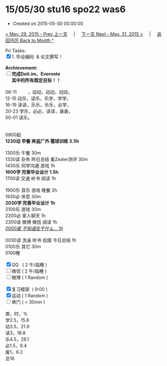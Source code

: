 # 15/05/30 stu16 spo22 was6

- Created on 2015-05-30 00:00:00

[< May. 29, 2015 - Prev 上一天](_archived/lifelogs/2015/05/d29.md) &nbsp; &nbsp; | &nbsp; &nbsp; [下一天 Next - May. 31, 2015 >](_archived/lifelogs/2015/05/d31.md) &nbsp; &nbsp; |  &nbsp; &nbsp; [返回月历 Back to Month ^](_archived/lifelogs/2015/05/index.md)
<br/><div>Pri Tasks:<br clear="none"/><input type="checkbox" checked="true" />1. 毕设编码  & 论文撰写！</div>        <div><br clear="none"/></div>        <div><strong>Archievement:</strong></div>        <div><strong><input type="checkbox" />完成Doit.im、</strong><strong>Evernote</strong></div>        <div><strong>      其中的</strong><strong>所有</strong><strong>既定目标！！</strong></div>        <div>                <div><br clear="none"/></div>08-11         ，动动，动动，动动，<br clear="none"/>12-15 动乐，读乐，乐学，学学，<br clear="none"/>16-19 读读，乐乐，乐乐，必学，<br clear="none"/>20-23 学乐，必必，读读，废废，        </div>        <div>00-01 读乐。</div>        <div><br/>                <div><br clear="none"/></div>0900起<br clear="none"/><strong>1230动 早餐 奔返广外 毽球训练 3.5h</strong>        </div>        <div><br clear="none"/></div>        <div>1300乐 午餐 30m</div>        <div>1330读 杂务 昨日总结 看Zealer测评 30m</div>        <div>1430乐 同学沟通 游戏 1h</div>        <div><strong>1600学 完善毕业设计 1.5h</strong>                <div>1700读 交通 听书 阅读 1h</div>                <div><br clear="none"/></div>1900乐 音乐 游戏 晚餐 2h        </div>        <div>1930必 休息 30m<br clear="none"/><strong>2030学 </strong><strong>完善毕业设计</strong><strong> 1h</strong></div>        <div>                <div>2100乐 游戏 30m</div>                <div>2200必 家人聊天 1h</div>        <div>2300读 微博 微信 阅读 1h</div>                <div><i><u>0000废 不知道在干什么… 1h</u></i></div>                <div><br/></div>0030读 洗澡 听书 拾掇 今日总结 1h        </div>        <div>0100乐 其它 30m</div>        <div>0100睡</div>        <div><br clear="none"/></div>        <div><input type="checkbox" checked="true" />QQ   ( 2 午/临睡 ) <br clear="none"/><input type="checkbox" />微信 ( 2 午/临睡 ) </div>        <div><input type="checkbox" />微博 ( 1 Random ) </div>        <div><br clear="none"/></div>        <div><input type="checkbox" checked="true" />复习框架  ( 9:00 ) <br clear="none"/></div>        <div><input type="checkbox" checked="true" />运动 ( 1 Random ) </div>        <div><input type="checkbox" />串门 ( < 30min ) </div>        <div>                <div><br clear="none"/></div>类，时，%<br clear="none"/>学2.5，15.6<br clear="none"/>动3.5，21.9<br clear="none"/>读3，18.8<br clear="none"/>乐4.5，28.1<br clear="none"/>必1.5，9.4<br clear="none"/>废1，6.2<br clear="none"/>总16</div>
